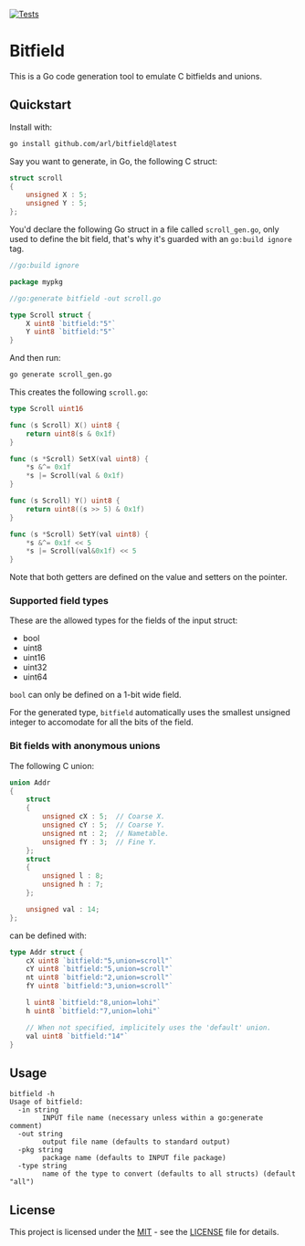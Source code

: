 [![Tests](https://github.com/arl/bitfield/actions/workflows/test.yml/badge.svg)](https://github.com/arl/bitfield/actions/workflows/test.yml)

Bitfield
=======

This is a Go code generation tool to emulate C bitfields and unions.

## Quickstart

Install with:

```sh
go install github.com/arl/bitfield@latest
```

Say you want to generate, in Go, the following C struct:

```c
struct scroll
{
    unsigned X : 5;
    unsigned Y : 5;
};
```

You'd declare the following Go struct in a file called `scroll_gen.go`, only used to define the bit field, that's why it's guarded with an `go:build ignore` tag.

```go
//go:build ignore

package mypkg

//go:generate bitfield -out scroll.go

type Scroll struct {
	X uint8 `bitfield:"5"`
	Y uint8 `bitfield:"5"`
}
```

And then run:

```sh
go generate scroll_gen.go
```

This creates the following `scroll.go`:

```go
type Scroll uint16

func (s Scroll) X() uint8 {
	return uint8(s & 0x1f)
}

func (s *Scroll) SetX(val uint8) {
	*s &^= 0x1f
	*s |= Scroll(val & 0x1f)
}

func (s Scroll) Y() uint8 {
	return uint8((s >> 5) & 0x1f)
}

func (s *Scroll) SetY(val uint8) {
	*s &^= 0x1f << 5
	*s |= Scroll(val&0x1f) << 5
}
```

Note that both getters are defined on the value and setters on the pointer.


### Supported field types

These are the allowed types for the fields of the input struct:
 - bool
 - uint8
 - uint16
 - uint32
 - uint64

`bool` can only be defined on a 1-bit wide field.

For the generated type, `bitfield` automatically uses the smallest unsigned integer to accomodate for all the bits of the field.


### Bit fields with anonymous unions

The following C union:

```c
union Addr
{
    struct
    {
        unsigned cX : 5;  // Coarse X.
        unsigned cY : 5;  // Coarse Y.
        unsigned nt : 2;  // Nametable.
        unsigned fY : 3;  // Fine Y.
    };
    struct
    {
        unsigned l : 8;
        unsigned h : 7;
    };

    unsigned val : 14;
};
```

can be defined with:

```go
type Addr struct {
	cX uint8 `bitfield:"5,union=scroll"`
	cY uint8 `bitfield:"5,union=scroll"`
	nt uint8 `bitfield:"2,union=scroll"`
	fY uint8 `bitfield:"3,union=scroll"`

	l uint8 `bitfield:"8,union=lohi"`
	h uint8 `bitfield:"7,union=lohi"`

	// When not specified, implicitely uses the 'default' union.
	val uint8 `bitfield:"14"`
}
```

## Usage

```
bitfield -h
Usage of bitfield:
  -in string
        INPUT file name (necessary unless within a go:generate comment)
  -out string
        output file name (defaults to standard output)
  -pkg string
        package name (defaults to INPUT file package)
  -type string
        name of the type to convert (defaults to all structs) (default "all")
```

## License

This project is licensed under the [MIT](LICENSE) - see the [LICENSE](LICENSE) file for details.
